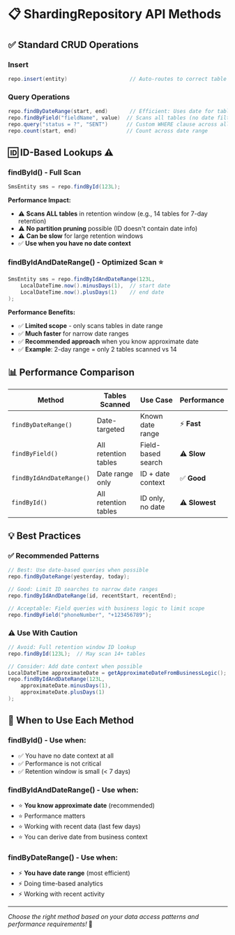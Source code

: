 # 📋 ShardingRepository API Methods

## ✅ **Standard CRUD Operations**

### Insert
```java
repo.insert(entity)                    // Auto-routes to correct table based on date
```

### Query Operations
```java
repo.findByDateRange(start, end)       // Efficient: Uses date for table targeting
repo.findByField("fieldName", value)  // Scans all tables (no date filtering)
repo.query("status = ?", "SENT")      // Custom WHERE clause across all tables
repo.count(start, end)                // Count across date range
```

## 🆔 **ID-Based Lookups** ⚠️

### findById() - Full Scan
```java
SmsEntity sms = repo.findById(123L);
```
**Performance Impact:**
- ⚠️ **Scans ALL tables** in retention window (e.g., 14 tables for 7-day retention)
- ⚠️ **No partition pruning** possible (ID doesn't contain date info)
- ⚠️ **Can be slow** for large retention windows
- ✅ **Use when you have no date context**

### findByIdAndDateRange() - Optimized Scan ⭐
```java
SmsEntity sms = repo.findByIdAndDateRange(123L, 
    LocalDateTime.now().minusDays(1),  // start date
    LocalDateTime.now().plusDays(1)    // end date
);
```
**Performance Benefits:**
- ✅ **Limited scope** - only scans tables in date range
- ✅ **Much faster** for narrow date ranges  
- ✅ **Recommended approach** when you know approximate date
- ✅ **Example**: 2-day range = only 2 tables scanned vs 14

## 📊 **Performance Comparison**

| Method | Tables Scanned | Use Case | Performance |
|--------|---------------|----------|-------------|
| `findByDateRange()` | Date-targeted | Known date range | ⚡ **Fast** |
| `findByField()` | All retention tables | Field-based search | ⚠️ **Slow** |
| `findByIdAndDateRange()` | Date range only | ID + date context | ✅ **Good** |
| `findById()` | All retention tables | ID only, no date | ⚠️ **Slowest** |

## 💡 **Best Practices**

### ✅ **Recommended Patterns**
```java
// Best: Use date-based queries when possible
repo.findByDateRange(yesterday, today);

// Good: Limit ID searches to narrow date ranges  
repo.findByIdAndDateRange(id, recentStart, recentEnd);

// Acceptable: Field queries with business logic to limit scope
repo.findByField("phoneNumber", "+123456789");
```

### ⚠️ **Use With Caution**
```java
// Avoid: Full retention window ID lookup
repo.findById(123L);  // May scan 14+ tables

// Consider: Add date context when possible
LocalDateTime approximateDate = getApproximateDateFromBusinessLogic();
repo.findByIdAndDateRange(123L, 
    approximateDate.minusDays(1), 
    approximateDate.plusDays(1)
);
```

## 🎯 **When to Use Each Method**

### **findById()** - Use when:
- ✅ You have no date context at all
- ✅ Performance is not critical
- ✅ Retention window is small (< 7 days)

### **findByIdAndDateRange()** - Use when:
- ⭐ **You know approximate date** (recommended)
- ⭐ Performance matters
- ⭐ Working with recent data (last few days)
- ⭐ You can derive date from business context

### **findByDateRange()** - Use when:
- ⚡ **You have date range** (most efficient)
- ⚡ Doing time-based analytics
- ⚡ Working with recent activity

---

*Choose the right method based on your data access patterns and performance requirements!* 🚀